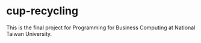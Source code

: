 # cup-recycling
This is the final project for Programming for Business Computing at National Taiwan University.

